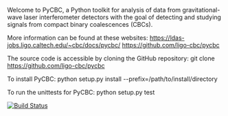 Welcome to PyCBC, a Python toolkit for analysis of data from gravitational-wave
laser interferometer detectors with the goal of detecting and studying signals
from compact binary coalescences (CBCs).

More information can be found at these websites:
    https://ldas-jobs.ligo.caltech.edu/~cbc/docs/pycbc/
    https://github.com/ligo-cbc/pycbc

The source code is accessible by cloning the GitHub repository:
    git clone https://github.com/ligo-cbc/pycbc

To install PyCBC:
    python setup.py install --prefix=/path/to/install/directory

To run the unittests for PyCBC:
    python setup.py test

[![Build Status](https://travis-ci.org/ligo-cbc/pycbc.svg?branch=master)](https://travis-ci.org/ligo-cbc/pycbc)
